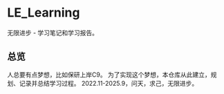 # LE_Learning
无限进步 - 学习笔记和学习报告。

## 总览
人总要有点梦想，比如保研上岸C9。
为了实现这个梦想，本仓库从此建立，规划、记录并总结学习过程。
2022.11-2025.9，问天，求己，无限进步。
